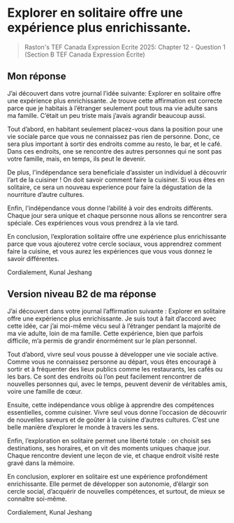 # Explorer en solitaire offre une expérience plus enrichissante.
> Raston's TEF Canada Expression Ecrite 2025: Chapter 12 - Question 1 (Section B TEF Canada Expression Écrite)

## Mon réponse

J’ai découvert dans votre journal l’idée suivante: Explorer en solitaire offre une expérience plus enrichissante. Je trouve cette affirmation est correcte parce que je habitais à l’étranger seulement pout tous ma vie adulte sans ma famille. C’était un peu triste mais j’avais agrandir beaucoup aussi.

Tout d’abord, en habitant seulement placez-vous dans la position pour une vie sociale parce que vous ne connaissez pas rien de personne. Donc, ce sera plus important à sortir des endroits comme au resto, le bar, et le café. Dans ces endroits, one se rencontre des autres personnes qui ne sont pas votre famille, mais, en temps, ils peut le devenir. 

De plus, l'indépendance sera beneficiale d’assister un individuel à découvrir l’art de la cuisiner ! On doit savoir comment faire la cuisiner. Si vous êtes en solitaire, ce sera un nouveau experience pour faire la dégustation de la nourriture d’autre cultures.

Enfin, l'indépendance vous donne l’abilité à voir des endroits différents. Chaque jour sera unique et chaque personne nous allons se rencontrer sera spéciale. Ces expériences vous vous prendrez à la vie tard.

En conclusion, l’exploration solitaire offre une expérience plus enrichissante parce que vous ajouterez votre cercle sociaux, vous apprendrez comment faire la cuisine, et vous aurez les expériences que vous vous donnez le savoir différentes.

Cordialement, Kunal Jeshang

## Version niveau B2 de ma réponse

J’ai découvert dans votre journal l’affirmation suivante : Explorer en solitaire offre une expérience plus enrichissante. Je suis tout à fait d’accord avec cette idée, car j’ai moi-même vécu seul à l’étranger pendant la majorité de ma vie adulte, loin de ma famille. Cette expérience, bien que parfois difficile, m’a permis de grandir énormément sur le plan personnel.

Tout d’abord, vivre seul vous pousse à développer une vie sociale active. Comme vous ne connaissez personne au départ, vous êtes encouragé à sortir et à fréquenter des lieux publics comme les restaurants, les cafés ou les bars. Ce sont des endroits où l’on peut facilement rencontrer de nouvelles personnes qui, avec le temps, peuvent devenir de véritables amis, voire une famille de cœur.

Ensuite, cette indépendance vous oblige à apprendre des compétences essentielles, comme cuisiner. Vivre seul vous donne l’occasion de découvrir de nouvelles saveurs et de goûter à la cuisine d’autres cultures. C’est une belle manière d’explorer le monde à travers les sens.

Enfin, l’exploration en solitaire permet une liberté totale : on choisit ses destinations, ses horaires, et on vit des moments uniques chaque jour. Chaque rencontre devient une leçon de vie, et chaque endroit visité reste gravé dans la mémoire.

En conclusion, explorer en solitaire est une expérience profondément enrichissante. Elle permet de développer son autonomie, d’élargir son cercle social, d’acquérir de nouvelles compétences, et surtout, de mieux se connaître soi-même.

Cordialement,
Kunal Jeshang